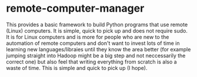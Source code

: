 # remote-computer-manager
This provides a basic framework to build Python programs that use remote (Linux) computers. It is simple, quick to pick up and does not require sudo. It is for Linux computers and is more for people who are new to the automation of remote computers and don't want to invest lots of time in learning new languages/libraies until they know the area better (for example jumping straight into Hadoop might be a big step and not neccessarily the correct one) but also feel that writing everything from scratch is also a waste of time. This is simple and quick to pick up (I hope).
